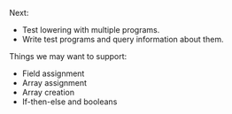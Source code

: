 Next:
* Test lowering with multiple programs.
* Write test programs and query information about them.

Things we may want to support:
* Field assignment
* Array assignment
* Array creation
* If-then-else and booleans
